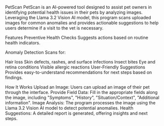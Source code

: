 PetScan
PetScan is an AI-powered tool designed to assist pet owners in identifying potential health issues in their pets by analyzing images. Leveraging the Llama 3.2 Vision AI model, this program scans uploaded images for common anomalies and provides actionable suggestions to help users determine if a visit to the vet is necessary.

Features
Preventive Health Checks
Suggests actions based on routine health indicators.

Anomaly Detection
Scans for:

Hair loss
Skin defects, rashes, and surface infections
Insect bites
Eye and retina conditions
Visible allergic reactions
User-Friendly Suggestions
Provides easy-to-understand recommendations for next steps based on findings.

How It Works
Upload an Image: Users can upload an image of their pet through the interface.
Provide Field Data: Fill in the appropriate fields along the image, including "Symptoms", "History", "Situation/Context", "Additional information".
Image Analysis: The program processes the image using the Llama 3.2 Vision AI model to detect potential anomalies.
Health Suggestions: A detailed report is generated, offering insights and next steps.
